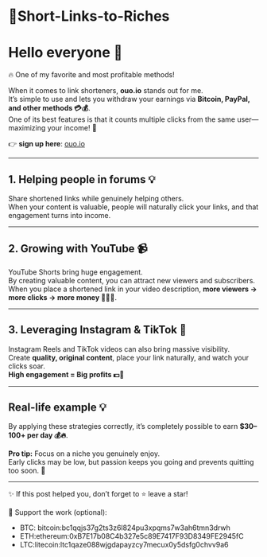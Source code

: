 # 💸Short-Links-to-Riches

# Hello everyone 👋

🔥 One of my favorite and most profitable methods!  

When it comes to link shorteners, **ouo.io** stands out for me.  
It’s simple to use and lets you withdraw your earnings via **Bitcoin, PayPal, and other methods 💳💰**.  
One of its best features is that it counts multiple clicks from the same user—maximizing your income! 🚀  

👉 **sign up here**: [ouo.io](http://ouo.io/ref/TqZE2HOI)  

---

## 1. Helping people in forums 💡

Share shortened links while genuinely helping others.  
When your content is valuable, people will naturally click your links, and that engagement turns into income.  

---

## 2. Growing with YouTube 📹

YouTube Shorts bring huge engagement.  
By creating valuable content, you can attract new viewers and subscribers.  
When you place a shortened link in your video description, **more viewers → more clicks → more money 💸💸💸**.  

---

## 3. Leveraging Instagram & TikTok 📲

Instagram Reels and TikTok videos can also bring massive visibility.  
Create **quality, original content**, place your link naturally, and watch your clicks soar.  
**High engagement = Big profits 💵🚀**  

---

## Real-life example 💡

By applying these strategies correctly, it’s completely possible to earn **$30–100+ per day 💰🔥**.  

**Pro tip:** Focus on a niche you genuinely enjoy.  
Early clicks may be low, but passion keeps you going and prevents quitting too soon. 💪  

---

✨ If this post helped you, don’t forget to ⭐ leave a star!  

🙏 Support the work (optional):  
- BTC: bitcoin:bc1qqjs37g2ts3z6l824pu3xpqms7w3ah6tmn3drwh
- ETH:ethereum:0xB7E17b08C4b327e5c89E7417F93D8349FE2945fC
- LTC:litecoin:ltc1qaze088wjgdapayzcy7mecux0y5dsfg0chvv9a6
